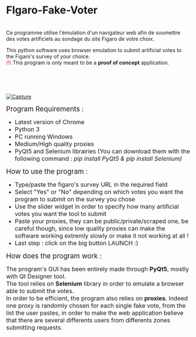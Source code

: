 # FIgaro-Fake-Voter
<p><br />Ce programme utilise l'&eacute;mulation d'un navigateur web afin de soumettre des votes artificiels au sondage du site Figaro de votre choix.</p>
<p>This python software uses browser emulation to submit artificial votes to the Figaro's survey of your choice.<br /><span style="color: #ff0000;">/!\</span> This program is only meant to be a <strong>proof of concept</strong> application.</p><p>&nbsp;</p><p>&nbsp;</p>
<a href="https://ibb.co/hyBBwgk"><img src="https://i.ibb.co/MsccQgb/Capture.png" alt="Capture" border="0"></a>
<p><span style="font-size: 14pt;">Program Requirements :&nbsp;</span></p>
<ul>
<li><span style="font-size: 12pt;">Latest version of Chrome&nbsp;</span></li>
<li><span style="font-size: 12pt;">Python 3</span></li>
<li><span style="font-size: 12pt;">PC running Windows</span></li>
<li><span style="font-size: 12pt;">Medium/High quality proxies</span></li>
<li><span style="font-size: 12pt;">PyQt5 and Selenium librairies (You can download them with the following command : <em>pip install PyQt5 &amp; pip install</em> <em>Selenium)</em></span></li>
</ul>
<p><span style="font-size: 14pt;">How to use the program :</span></p>
<ul>
<li><span style="font-size: 12pt;">Type/paste the figaro's survey URL in the required field</span></li>
<li><span style="font-size: 12pt;">Select "Yes" or "No" depending on which votes you want the program to submit on the survey you chose</span></li>
<li><span style="font-size: 12pt;">Use the slider widget in order to specify how many artificial votes you want the tool to submit</span></li>
<li><span style="font-size: 12pt;">Paste your proxies, they can be public/private/scraped one, be careful though, since low quality proxies can make the software working extremly slowly or make it not working at all !&nbsp;</span></li>
<li><span style="font-size: 12pt;">Last step : click on the big button LAUNCH :)&nbsp;</span></li>
</ul>
<p><span style="font-size: 14pt;">How does the program work :</span></p>
<p><span style="font-size: 12pt;">The program's GUI has been entirely made through <strong>PyQt5</strong>, mostly with Qt Designer tool.<br /></span><span style="font-size: 12pt;">The tool relies on <strong>Selenium</strong> library in order to emulate a browser able to submit the votes.<br />In order to be efficient, the program also relies on <strong>proxies</strong>. Indeed one proxy is randomly chosen for each single fake vote, from the list the user pastes, in order to make the web application believe that there are several differents users from differents zones submitting requests.</span></p>
<p>&nbsp;</p>
<p>&nbsp;</p>
<p>&nbsp;</p>
<p>&nbsp;</p>
<p>&nbsp;</p>

